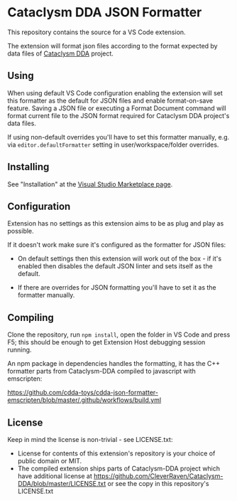 # Cataclysm DDA JSON Formatter

This repository contains the source for a VS Code extension.

The extension will format json files according to the format expected by data files of
[Cataclysm DDA](https://github.com/CleverRaven/Cataclysm-DDA) project.

## Using

When using default VS Code configuration enabling the extension will set this formatter as the default for JSON files and enable format-on-save feature. Saving a JSON file or executing a Format Document command will format current file to the JSON format required for Cataclysm DDA project's data files.

If using non-default overrides you'll have to set this formatter manually, e.g. via `editor.defaultFormatter` setting in user/workspace/folder overrides.

## Installing

See "Installation" at the [Visual Studio Marketplace page](https://marketplace.visualstudio.com/items?itemName=cdda-toys.cdda-json-formatter).

## Configuration

Extension has no settings as this extension aims to be as plug and play as possible.

If it doesn't work make sure it's configured as the formatter for JSON files:
* On default settings then this extension will work out of the box - if it's enabled then disables the default JSON linter and sets itself as the default.

* If there are overrides for JSON formatting you'll have to set it as the formatter manually.

## Compiling

Clone the repository, run `npm install`, open the folder in VS Code and press F5; this should be enough to get Extension Host debugging session running.

An npm package in dependencies handles the formatting, it has the C++ formatter parts from Cataclysm-DDA compiled to javascript with emscripten:

https://github.com/cdda-toys/cdda-json-formatter-emscripten/blob/master/.github/workflows/build.yml

## License

Keep in mind the license is non-trivial - see LICENSE.txt:
* License for contents of this extension's repository is your choice of public domain or MIT.
* The compiled extension ships parts of Cataclysm-DDA project which have additional license at https://github.com/CleverRaven/Cataclysm-DDA/blob/master/LICENSE.txt or see the copy in this repository's LICENSE.txt
